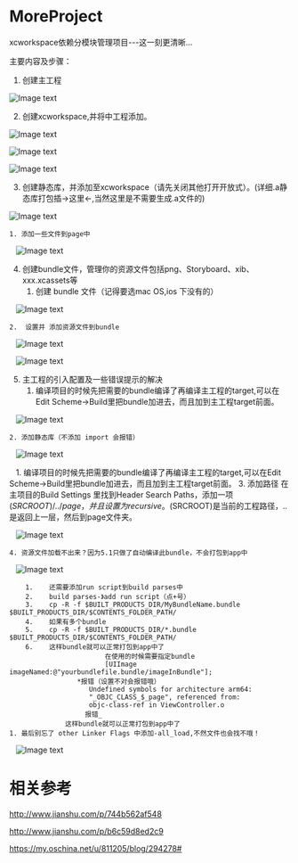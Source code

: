 # MoreProject
xcworkspace依赖分模块管理项目---这一刻更清晰...

主要内容及步骤：

1. 创建主工程

![Image text](https://raw.githubusercontent.com/lecochao/MoreProject/master/image/1.png)

2. 创建xcworkspace,并将中工程添加。

![Image text](https://raw.githubusercontent.com/lecochao/MoreProject/master/image/2.png)

![Image text](https://raw.githubusercontent.com/lecochao/MoreProject/master/image/3.png)

![Image text](https://raw.githubusercontent.com/lecochao/MoreProject/master/image/4.png)

3. 创建静态库，并添加至xcworkspace（请先关闭其他打开开放式）。(详细.a静态库打包插->这里<-,当然这里是不需要生成.a文件的)

![Image text](https://raw.githubusercontent.com/lecochao/MoreProject/master/image/5.png)

    1. 添加一些文件到page中
    
    ![Image text](https://raw.githubusercontent.com/lecochao/MoreProject/master/image/6.png)
    
4. 创建bundle文件，管理你的资源文件包括png、Storyboard、xib、xxx.xcassets等
    1.  创建 bundle 文件（记得要选mac OS,ios 下没有的）
    
    ![Image text](https://raw.githubusercontent.com/lecochao/MoreProject/master/image/7.png)
    
    2.  设置并 添加资源文件到bundle 
    
    ![Image text](https://raw.githubusercontent.com/lecochao/MoreProject/master/image/8.png)
    
    ![Image text](https://raw.githubusercontent.com/lecochao/MoreProject/master/image/9.png)
    
5. 主工程的引入配置及一些错误提示的解决
    1. 编译项目的时候先把需要的bundle编译了再编译主工程的target,可以在Edit Scheme->Build里把bundle加进去，而且加到主工程target前面。
    
    ![Image text](https://raw.githubusercontent.com/lecochao/MoreProject/master/image/10.png)
    
    2. 添加静态库（不添加 import 会报错）
    
    ![Image text](https://raw.githubusercontent.com/lecochao/MoreProject/master/image/11.png)
    
    1. 编译项目的时候先把需要的bundle编译了再编译主工程的target,可以在Edit Scheme->Build里把bundle加进去，而且加到主工程target前面。
    3. 添加路径 在主项目的Build Settings 里找到Header Search Paths，添加一项$(SRCROOT)/../page，并且设置为recursive。$(SRCROOT)是当前的工程路径，..是返回上一层，然后到page文件夹。
    
    ![Image text](https://raw.githubusercontent.com/lecochao/MoreProject/master/image/12.png)
    
    4. 资源文件加载不出来？因为5.1只做了自动编译此bundle，不会打包到app中 
    
    ![Image text](https://raw.githubusercontent.com/lecochao/MoreProject/master/image/13.png)
    
        1.    还需要添加run script到build parses中
        2.    build parses-》add run script（点+号）
        3.    cp -R -f $BUILT_PRODUCTS_DIR/MyBundleName.bundle $BUILT_PRODUCTS_DIR/$CONTENTS_FOLDER_PATH/
        4.    如果有多个bundle
        5.    cp -R -f $BUILT_PRODUCTS_DIR/*.bundle $BUILT_PRODUCTS_DIR/$CONTENTS_FOLDER_PATH/
        6.    这样bundle就可以正常打包到app中了
                            在使用的时候需要指定bundle
                            [UIImage imageNamed:@"yourbundlefile.bundle/imageInBundle"];
                     *报错（设置不对会报错哦）
                        Undefined symbols for architecture arm64:
                        "_OBJC_CLASS_$_page", referenced from:
                        objc-class-ref in ViewController.o
                       报错_
                  这样bundle就可以正常打包到app中了
    1. 最后别忘了 other Linker Flags 中添加-all_load,不然文件也会找不哦！
    
    ![Image text](https://raw.githubusercontent.com/lecochao/MoreProject/master/image/14.png)

# 相关参考 #
http://www.jianshu.com/p/744b562af548

http://www.jianshu.com/p/b6c59d8ed2c9

https://my.oschina.net/u/811205/blog/294278#
